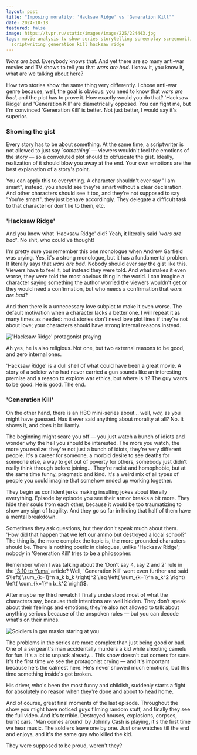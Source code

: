 ```yaml
---
layout: post
title: "Imposing morality: 'Hacksaw Ridge' vs 'Generation Kill'"
date: 2024-10-18
featured: false
image: https://tvpr.ru/static/images/image/225/224443.jpg
tags: movie analysis tv show series storytelling screenplay screenwriting script
  scriptwriting generation kill hacksaw ridge
---
```

*Wars are bad.* Everybody knows that. And yet there are so many anti-war movies and TV shows to tell you that *wars are bad*. I know it, you know it, what are we talking about here?

How two stories show the same thing very differently. I chose anti-war genre because, well, the goal is obvious: you need to know that *wars are bad*, and the plot has to prove it. How exactly would you do that? 'Hacksaw Ridge' and 'Generation Kill' are diametrically opposed. You can fight me, but I'm convinced 'Generation Kill' is better. Not just better, I would say it's superior.

### Showing the gist

Every story has to be about something. At the same time, a scriptwriter is not allowed to just say *\`something\`* — viewers wouldn't feel the emotions of the story — so a convoluted plot should to obfuscate the gist. Ideally, realization of it should blow you away at the end. Your own emotions are the best explanation of a story's point.

You can apply this to everything. A character shouldn't ever say "I am smart", instead, you should see they're smart without a clear declaration. And other characters should see it too, and they're not supposed to say "You're smart", they just behave accordingly. They delegate a difficult task to that character or don't lie to them, etc.

### 'Hacksaw Ridge'

And you know what 'Hacksaw Ridge' did? Yeah, it literally said *'wars are bad'*. No shit, who could've thought!

I'm pretty sure you remember this one monologue when Andrew Garfield was crying. Yes, it's a strong monologue, but it has a fundamental problem. It literally says that *wars are bad*. Nobody should ever say the gist like this. Viewers have to feel it, but instead they were told. And what makes it even worse, they were told the most obvious thing in the world. I can imagine a character saying something the author worried the viewers wouldn't get or they would need a confirmation, but who needs a confirmation that *wars are bad*?

And then there is a unnecessary love subplot to make it even worse. The default motivation when a character lacks a better one. I will repeat it as many times as needed: most stories don't need love plot lines if they're not about love; your characters should have strong internal reasons instead.

!['Hacksaw Ridge' protagonist praying](https://blogger.googleusercontent.com/img/b/R29vZ2xl/AVvXsEjIWtbNTYH4nHGDYc3QkGWnVFGeW2wKBnkeI7GZsEK1k676OtGmwyxEr0sGVYIl7vsmZ8-_YgfufaV2j0B3lXj85qO_8c9F7Ku13Dt_Qd9foeRrJVmwaqe1VskYZfcrUAVLQbSRdCArpQI/s1600/hacksaw-ridge-trailer.jpg)

Ah yes, he is also religious. Not one, but two external reasons to be good, and zero internal ones.

'Hacksaw Ridge' is a dull shell of what could have been a great movie. A story of a soldier who had never carried a gun sounds like an interesting premise and a reason to explore war ethics, but where is it? The guy wants to be good. He is good. The end.

### 'Generation Kill'

On the other hand, there is an HBO mini-series about... well, *war,* as you might have guessed. Has it ever said anything about morality at all? No. It shows it, and does it brilliantly.

The beginning might scare you off — you just watch a bunch of idiots and wonder why the hell you should be interested. The more you watch, the more you realize: they're not just a bunch of idiots, they're very different people. It's a career for someone, a morbid desire to see deaths for someone else, a way to get out of poverty for others, somebody just didn't really think through before joining... They're racist and homophobic, but at the same time funny, pragmatic and kind. It's a weird mix of all types of people you could imagine that somehow ended up working together.

They begin as confident jerks making insulting jokes about literally everything. Episode by episode you see their armor breaks a bit more. They hide their souls from each other, because it would be too traumatizing to show any sign of fragility. And they go so far in hiding that half of them have a mental breakdown.

Sometimes they ask questions, but they don't speak much about them. 'How did that happen that we left our ammo but destroyed a local school?' The thing is, the more complex the topic is, the more grounded characters should be. There is nothing poetic in dialogues, unlike 'Hacksaw Ridge'; nobody in 'Generation Kill' tries to be a philosopher.

Remember when I was talking about the 'Don't say 4, say 2 and 2' rule in the ['3:10 to Yuma'](/3-10-to-yuma) article? Well, 'Generation Kill' went even further and said $`\left( \sum_{k=1}^n a_k b_k \right)^2 \leq \left( \sum_{k=1}^n a_k^2 \right) \left( \sum_{k=1}^n b_k^2 \right)`$.

After maybe my third rewatch I finally understood most of what the characters say, because their intentions are well hidden. They don't speak about their feelings and emotions; they're also not allowed to talk about anything serious because of the unspoken rules — but you can decode what's on their minds.

![Soldiers in gas masks staring at you](https://i.warosu.org/data/lit/img/0127/29/1552128606997.jpg)

The problems in the series are more complex than just being good or bad. One of a sergeant's man accidentally murders a kid while shooting camels for fun. It's a lot to unpack already... This show doesn't cut corners for sure. It's the first time we see the protagonist crying — and it's important because he's the calmest here. He's never showed much emotions, but this time something inside's got broken.

His driver, who's been the most funny and childish, suddenly starts a fight for absolutely no reason when they're done and about to head home.

And of course, great final moments of the last episode. Throughout the show you might have noticed guys filming random stuff, and finally they see the full video. And it's terrible. Destroyed houses, explosions, corpses, burnt cars. 'Man comes around' by Johnny Cash is playing, it's the first time we hear music. The soldiers leave one by one. Just one watches till the end and enjoys, and it's the same guy who killed the kid.

They were supposed to be proud, weren't they?
